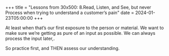 +++
title = "Lessons from 30x500: 8.Read, Listen, and See, but never Process when trying to understand a customer’s pain"
date = 2024-01-23T05:00:00
+++

At least when that’s our first exposure to the person or material. We want to make sure we’re getting as pure of an input as possible. We can always process the input later,.

So practice first, and THEN assess our understanding.